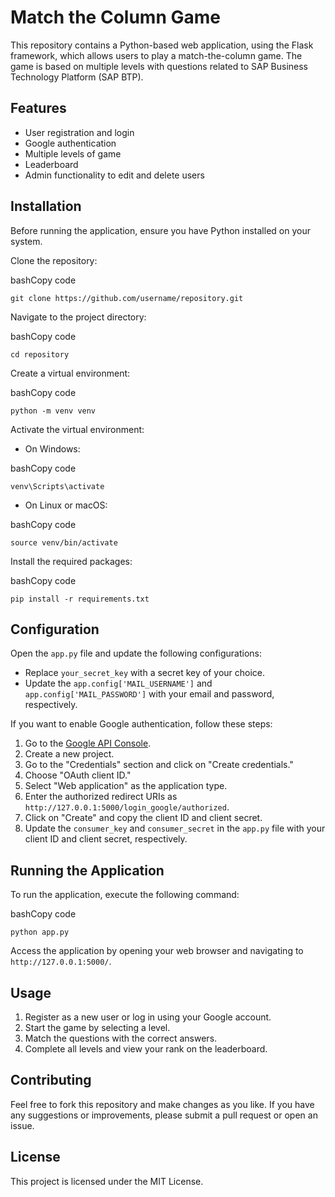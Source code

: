 Match the Column Game
=====================

This repository contains a Python-based web application, using the Flask framework, which allows users to play a match-the-column game. The game is based on multiple levels with questions related to SAP Business Technology Platform (SAP BTP).

Features
--------

-   User registration and login
-   Google authentication
-   Multiple levels of game
-   Leaderboard
-   Admin functionality to edit and delete users

Installation
------------

Before running the application, ensure you have Python installed on your system.

Clone the repository:

bashCopy code

`git clone https://github.com/username/repository.git`

Navigate to the project directory:

bashCopy code

`cd repository`

Create a virtual environment:

bashCopy code

`python -m venv venv`

Activate the virtual environment:

-   On Windows:

bashCopy code

`venv\Scripts\activate`

-   On Linux or macOS:

bashCopy code

`source venv/bin/activate`

Install the required packages:

bashCopy code

`pip install -r requirements.txt`

Configuration
-------------

Open the `app.py` file and update the following configurations:

-   Replace `your_secret_key` with a secret key of your choice.
-   Update the `app.config['MAIL_USERNAME']` and `app.config['MAIL_PASSWORD']` with your email and password, respectively.

If you want to enable Google authentication, follow these steps:

1.  Go to the [Google API Console](https://console.developers.google.com/).
2.  Create a new project.
3.  Go to the "Credentials" section and click on "Create credentials."
4.  Choose "OAuth client ID."
5.  Select "Web application" as the application type.
6.  Enter the authorized redirect URIs as `http://127.0.0.1:5000/login_google/authorized`.
7.  Click on "Create" and copy the client ID and client secret.
8.  Update the `consumer_key` and `consumer_secret` in the `app.py` file with your client ID and client secret, respectively.

Running the Application
-----------------------

To run the application, execute the following command:

bashCopy code

`python app.py`

Access the application by opening your web browser and navigating to `http://127.0.0.1:5000/`.

Usage
-----

1.  Register as a new user or log in using your Google account.
2.  Start the game by selecting a level.
3.  Match the questions with the correct answers.
4.  Complete all levels and view your rank on the leaderboard.

Contributing
------------

Feel free to fork this repository and make changes as you like. If you have any suggestions or improvements, please submit a pull request or open an issue.

License
-------

This project is licensed under the MIT License.
